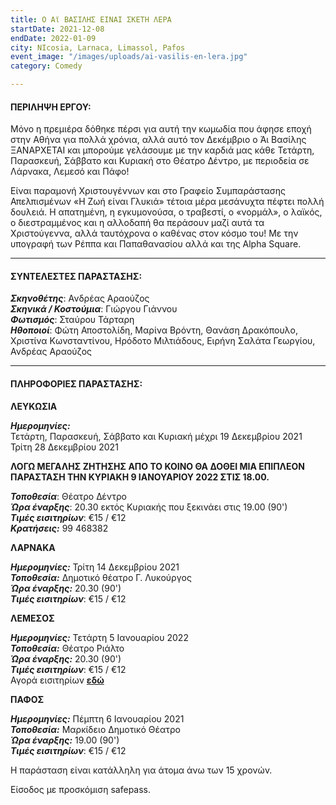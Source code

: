 ```yaml
---
title: Ο Αϊ ΒΑΣΙΛΗΣ ΕΙΝΑΙ ΣΚΕΤΗ ΛΕΡΑ
startDate: 2021-12-08
endDate: 2022-01-09
city: NIcosia, Larnaca, Limassol, Pafos
event_image: "/images/uploads/ai-vasilis-en-lera.jpg"
category: Comedy

---
```

#### ΠΕΡΙΛΗΨΗ ΕΡΓΟΥ:

Μόνο η πρεμιέρα δόθηκε πέρσι για αυτή την κωμωδία που άφησε εποχή στην Αθήνα για πολλά χρόνια, αλλά αυτό τον Δεκέμβριο ο Άι Βασίλης ΞΑΝΑΡΧΕΤΑΙ και μπορούμε γελάσουμε με την καρδιά μας κάθε Τετάρτη, Παρασκευή, Σάββατο και Κυριακή στο Θέατρο Δέντρο, με περιοδεία σε Λάρνακα, Λεμεσό και Πάφο!

Είναι παραμονή Χριστουγέννων και στο Γραφείο Συμπαράστασης Απελπισμένων «Η Ζωή είναι Γλυκιά» τέτοια μέρα μεσάνυχτα πέφτει πολλή δουλειά. Η απατημένη, η εγκυμονούσα, ο τραβεστί, ο «νορμάλ», ο λαϊκός, ο διεστραμμένος και η αλλοδαπή θα περάσουν μαζί αυτά τα Χριστούγεννα, αλλά ταυτόχρονα ο καθένας στον κόσμο του! Με την υπογραφή των Ρέππα και Παπαθανασίου αλλά και της Alpha Square.

***

#### ΣΥΝΤΕΛΕΣΤΕΣ ΠΑΡΑΣΤΑΣΗΣ:

**_Σκηνοθέτης_**: Ανδρέας Αραούζος  
**_Σκηνικά / Κοστούμια_**: Γιώργου Γιάννου  
**_Φωτισμός_**: Σταύρου Τάρταρη  
**_Ηθοποιοί_**: Φώτη Αποστολίδη, Μαρίνα Βρόντη, Θανάση Δρακόπουλο, Χριστίνα Κωνσταντίνου, Ηρόδοτο Μιλτιάδους, Ειρήνη Σαλάτα Γεωργίου, Ανδρέας Αραούζος

***

#### ΠΛΗΡΟΦΟΡΙΕΣ ΠΑΡΑΣΤΑΣΗΣ:

**ΛΕΥΚΩΣΙΑ**

**_Ημερομηνίες:_**  
Τετάρτη, Παρασκευή, Σάββατο και Κυριακή μέχρι 19 Δεκεμβρίου 2021  
Τρίτη 28 Δεκεμβρίου 2021

**ΛΟΓΩ ΜΕΓΑΛΗΣ ΖΗΤΗΣΗΣ ΑΠΟ ΤΟ ΚΟΙΝΟ ΘΑ ΔΟΘΕΙ ΜΙΑ ΕΠΙΠΛΕΟΝ ΠΑΡΑΣΤΑΣΗ ΤΗΝ ΚΥΡΙΑΚΗ 9 ΙΑΝΟΥΑΡΙΟΥ 2022 ΣΤΙΣ 18.00.**

**_Τοποθεσία_**: Θέατρο Δέντρο  
**_Ώρα έναρξης_**: 20.30 εκτός Κυριακής που ξεκινάει στις 19.00 (90')  
**_Τιμές εισιτηρίων_**: €15 / €12  
**_Κρατήσεις:_** 99 468382

**ΛΑΡΝΑΚΑ**

**_Ημερομηνίες:_** Τρίτη 14 Δεκεμβρίου 2021  
**_Τοποθεσία:_** Δημοτικό θέατρο Γ. Λυκούργος  
**_Ώρα έναρξης:_** 20.30 (90')  
**_Τιμές εισιτηρίων_**: €15 / €12

**ΛΕΜΕΣΟΣ**

**_Ημερομηνίες:_** Τετάρτη 5 Ιανουαρίου 2022  
**_Τοποθεσία:_** Θέατρο Ριάλτο  
**_Ώρα έναρξης:_** 20.30 (90')  
**_Τιμές εισιτηρίων_**: €15 / €12  
Αγορά εισιτηρίων [**εδώ**](https://rialto.interticket.com/program/o-ai-vasilis-einai-sketi-lera-2320 "https://rialto.interticket.com/program/o-ai-vasilis-einai-sketi-lera-2320")

**ΠΑΦΟΣ**

**_Ημερομηνίες:_** Πέμπτη 6 Ιανουαρίου 2021  
**_Τοποθεσία:_** Μαρκίδειο Δημοτικό Θέατρο  
**_Ώρα έναρξης:_** 19.00 (90')  
**_Τιμές εισιτηρίων_**: €15 / €12

Η παράσταση είναι κατάλληλη για άτομα άνω των 15 χρονών.

Είσοδος με προσκόμιση safepass.
